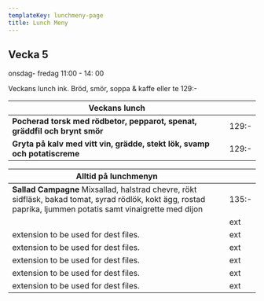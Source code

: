 ```yaml
---
templateKey: lunchmeny-page
title: Lunch Meny
---
```

## Vecka 5

onsdag- fredag 11:00 - 14: 00

Veckans lunch ink. Bröd, smör, soppa & kaffe eller te 129:- 

| Veckans lunch                                                                        |        |
| --------------------------------------------------------------------------------- | ------ |
| **Pocherad torsk med rödbetor, pepparot, spenat, gräddfil och brynt smör** | 129:- |
| **Gryta på kalv med vitt vin, grädde, stekt lök, svamp och potatiscreme**    | 129:-  |

| Alltid på lunchmenyn                                                                       |        |
| --------------------------------------------------------------------------------- | ------ |
|  **Sallad Campagne**     Mixsallad, halstrad chevre, rökt sidfläsk, bakad tomat, syrad rödlök, kokt ägg, rostad paprika, ljummen potatis samt vinaigrette med dijon                                         | 135:-    |
|                                            | ext    |
| extension to be used for dest files.                                              | ext    |
| extension to be used for dest files.                                              | ext    |
| extension to be used for dest files.                                              | ext    |
| extension to be used for dest files.                                              | ext    |
| extension to be used for dest files.                                              | ext    |
